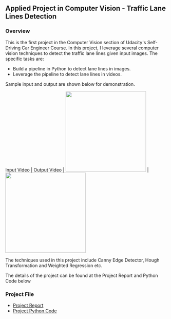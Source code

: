 ## Applied Project in Computer Vision - Traffic Lane Lines Detection

### Overview

This is the first project in the Computer Vision section of Udacity's Self-Driving Car Engineer Course. In this project, I leverage several computer vision techniques to detect the traffic lane lines given input images. The specific tasks are:

* Build a pipeline in Python to detect lane lines in images.
* Leverage the pipeline to detect lane lines in videos.

Sample input and output are shown below for demonstration.

Input Video                                           |                       Output Video
                                                      |
<img src="./ExampleImage/inputvideo.gif" width="250"> | <img src="./ExampleImage/outputvideo.gif" width="250">


The techniques used in this project include Canny Edge Detector, Hough Transformation and Weighted Regression etc.

The details of the project can be found at the Project Report and Python Code below

### Project File

* [Project Report](https://github.com/wenbo5565/AppliedProject_LaneLineDection/blob/master/ProjectReport.md)
* [Project Python Code](https://github.com/wenbo5565/AppliedProject_LaneLineDection/blob/master/LaneDectionMain.py)
